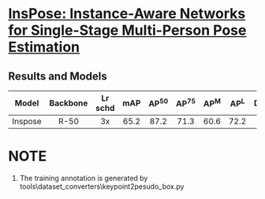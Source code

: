 # [InsPose: Instance-Aware Networks for Single-Stage Multi-Person Pose Estimation](https://arxiv.org/abs/2107.08982)

## Results and Models

|  Model  | Backbone | Lr schd | mAP  | AP<sup>50</sup> | AP<sup>75</sup> | AP<sup>M</sup> | AP<sup>L</sup> | Download |
|:-------:|:--------:|:-------:|:----:|:---------------:|:---------------:|:--------------:|:--------------:|:--------:|
| Inspose |  R-50    |  3x     | 65.2 |      87.2       |      71.3       |      60.6      |      72.2      |[model](https://drive.google.com/file/d/1JC0NeNwVWMoEuuGBdlsj-ggRWTMOc2UF/view?usp=sharing) |

# NOTE

1. The training annotation is generated by tools\dataset_converters\keypoint2pesudo_box.py
